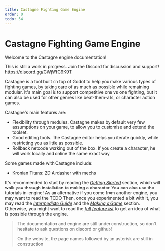 ```yaml
---
title: Castagne Fighting Game Engine
order: 0
todo: 54
---
```

# Castagne Fighting Game Engine


Welcome to the Castagne engine documentation!

This is still a work in progress.
Join the Discord for discussion and support! https://discord.gg/CWjWfC9K9T

Castagne is a tool built on top of Godot to help you make various types of fighting games, by taking care of as much as possible while remaining modular.
It's main goal is to support competitive one vs one fighting, but it can also be used for other genres like beat-them-alls, or character action games.

Castagne's main features are:

- Flexibility through modules. Castagne makes by default very few assumptions on your game, to allow you to customise and extend the toolset.
- Good editing tools. The Castagne editor helps you iterate quickly, while restricting you as little as possible.
- Rollback netcode working out of the box. If you create a character, he will work locally and online the same exact way.

Some games made with Castagne include:

- Kronian Titans: 2D Airdasher with mechs

It's recommended to start by reading the [*Getting Started*](getting-started) section, which will walk you through installation to making a character. You can also use the tutorials in-engine!
As an alternative if you come from another engine, you may want to read the TODO
Then, once you experimented a bit with it, you may read the [*Intermediate Guide*](intermediate) and the [*Making a Game*](making-a-game) section.
Otherwise, you might want to read the [*full feature list*](full-feature-list) to get an idea of what is possible through the engine.


> The documentation and engine are still under construction, so don't hesitate to ask questions on discord or github!
>
> On the website, the page names followed by an asterisk are still in construction

<!-- TODO Links -->
<!-- TODO Logo -->
<!-- TODO Pushing Castagne guide ? -->
